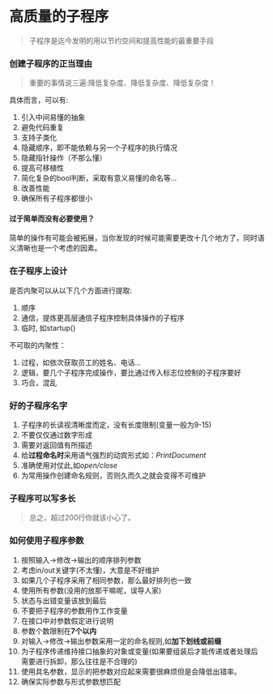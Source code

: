 # 高质量的子程序
> 子程序是迄今发明的用以节约空间和提高性能的最重要手段

### 创建子程序的正当理由
> 重要的事情说三遍:降低复杂度、降低复杂度、降低复杂度！   

具体而言，可以有:

1. 引入中间易懂的抽象
2. 避免代码重复
3. 支持子类化
4. 隐藏顺序，即不能依赖与另一个子程序的执行情况
5. 隐藏指针操作（不那么懂）
6. 提高可移植性
7. 简化复杂的bool判断，采取有意义易懂的命名等...
8. 改善性能
10. 确保所有子程序都很小

#### 过于简单而没有必要使用？
简单的操作有可能会被拓展，当你发现的时候可能需要更改十几个地方了，同时语义清晰也是一个考虑的因素。


### 在子程序上设计
是否内聚可以从以下几个方面进行提取:

1. 顺序
2. 通信，提炼更高层通信子程序控制具体操作的子程序
3. 临时, 如startup()

不可取的内聚性：

1. 过程，如依次获取员工的姓名、电话...
2. 逻辑，要几个子程序完成操作，要比通过传入标志位控制的子程序要好
3. 巧合，混乱


### 好的子程序名字
1. 子程序的长读视清晰度而定，没有长度限制(变量一般为9-15)
2. 不要仅仅通过数字形成
3. 需要对返回值有所描述
4. 给**过程命名时**采用语气强烈的动宾形式如：*PrintDocument*
5. 准确使用对仗此,如*open/close*
6. 为常用操作创建命名规则，否则久而久之就会变得不可维护


### 子程序可以写多长
> 总之，超过200行你就该小心了。


### 如何使用子程序参数
1. 按照输入->修改->输出的顺序排列参数
2. 考虑in/out关键字(不太懂)，大意是不好维护
3. 如果几个子程序采用了相同参数，那么最好排列也一致
4. 使用所有参数(没用的放那干嘛呢，误导人家)
5. 状态与出错变量该放到最后
6. 不要把子程序的参数用作工作变量
7. 在接口中对参数假定进行说明
8. 参数个数限制在**7个以内**
9. 对输入->修改->输出参数采用一定的命名规则,如**加下划线或前缀**
10. 为子程序传递维持接口抽象的对象或变量(如果要组装后才能传递或者处理后需要进行拆卸，那么往往是不合理的)
11. 使用具名参数，显示的把参数对应起来需要很麻烦但是会降低出错率。
12. 确保实际参数与形式参数想匹配
